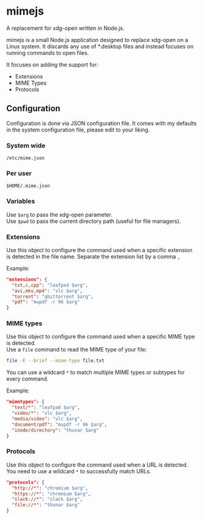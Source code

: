 # mimejs
A replacement for xdg-open written in Node.js.

mimejs is a small Node.js application designed to replace xdg-open on a Linux system. It discards any use of *.desktop files and instead focuses on running commands to open files.

It focuses on adding the support for:

* Extensions
* MIME Types
* Protocols

## Configuration

Configuration is done via JSON configuration file. It comes with my defaults in the system configuration file, please edit to your liking.

### System wide

```
/etc/mime.json
```

### Per user
```
$HOME/.mime.json
```
### Variables

Use `$arg` to pass the xdg-open parameter.\
Use `$pwd` to pass the current directory path (useful for file managers).

### Extensions

Use this object to configure the command used when a specific extension is detected in the file name. Separate the extension list by a comma `,`

Example:
```json
"extensions": {
  "txt,c,cpp": "leafpad $arg",
  "avi,mkv,mp4": "vlc $arg",
  "torrent": "qbittorrent $arg",
  "pdf": "mupdf -r 96 $arg"
}
```

### MIME types

Use this object to configure the command used when a specific MIME type is detected.\
Use a `file` command to read the MIME type of your file:
```bash
file -E --brief --mime-type file.txt
```
You can use a wildcard `*` to match multiple MIME types or subtypes for every command.

Example:
```json
"mimetypes": {
  "text/*": "leafpad $arg",
  "video/*": "vlc $arg",
  "media/video": "vlc $arg",
  "document/pdf": "mupdf -r 96 $arg",
  "inode/directory": "thunar $arg"
}
```

### Protocols

Use this object to configure the command used when a URL is detected. You need to use a wildcard `*` to successfully match URLs.

```json
"protocols": {
  "http://*": "chromium $arg",
  "https://*": "chromium $arg",
  "slack://*": "slack $arg",
  "file://*": "thunar $arg"
}
```
